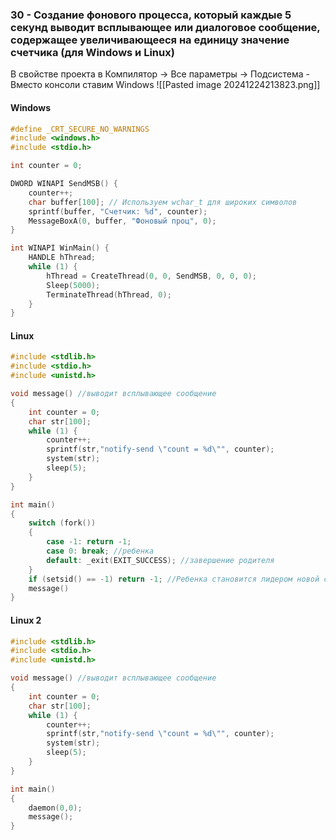 ### 30 - Cоздание фонового процесса, который каждые 5 секунд выводит всплывающее или диалоговое сообщение, содержащее увеличивающееся на единицу значение счетчика (для Windows и Linux)

В свойстве проекта в
Компилятор -> Все параметры -> Подсистема - Вместо консоли ставим Windows
![[Pasted image 20241224213823.png]]
#### Windows
```C
#define _CRT_SECURE_NO_WARNINGS
#include <windows.h>
#include <stdio.h>

int counter = 0;

DWORD WINAPI SendMSB() {
	counter++;
	char buffer[100]; // Используем wchar_t для широких символов
	sprintf(buffer, "Счетчик: %d", counter);
	MessageBoxA(0, buffer, "Фоновый проц", 0);
}

int WINAPI WinMain() {
	HANDLE hThread;
	while (1) {
		hThread = CreateThread(0, 0, SendMSB, 0, 0, 0);
		Sleep(5000);
		TerminateThread(hThread, 0);
	}
}
```

#### Linux
```C
#include <stdlib.h>
#include <stdio.h>
#include <unistd.h>

void message() //выводит всплывающее сообщение
{
	int counter = 0;
	char str[100];
	while (1) {
		counter++;
		sprintf(str,"notify-send \"count = %d\"", counter);
		system(str);
		sleep(5);
	}
}

int main()
{
	switch (fork())
	{
		case -1: return -1;
		case 0: break; //ребенка
		default: _exit(EXIT_SUCCESS); //завершение родителя
	}
	if (setsid() == -1) return -1; //Ребенка становится лидером новой сессии	
	message()
}
```
#### Linux 2
```C
#include <stdlib.h>
#include <stdio.h>
#include <unistd.h>

void message() //выводит всплывающее сообщение
{
	int counter = 0;
	char str[100];
	while (1) {
		counter++;
		sprintf(str,"notify-send \"count = %d\"", counter);
		system(str);
		sleep(5);
	}
}

int main()
{
	daemon(0,0);
	message();
}
```